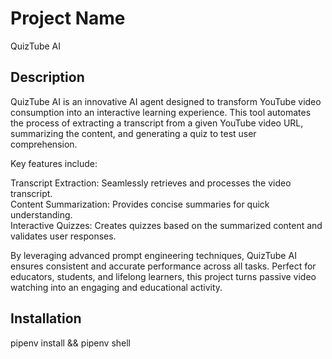 # Project Name
QuizTube AI

## Description

QuizTube AI is an innovative AI agent designed to transform YouTube video consumption into an interactive learning experience. This tool automates the process of extracting a transcript from a given YouTube video URL, summarizing the content, and generating a quiz to test user comprehension.

Key features include:

Transcript Extraction: Seamlessly retrieves and processes the video transcript.  
Content Summarization: Provides concise summaries for quick understanding.  
Interactive Quizzes: Creates quizzes based on the summarized content and validates user responses.  

By leveraging advanced prompt engineering techniques, QuizTube AI ensures consistent and accurate performance across all tasks. Perfect for educators, students, and lifelong learners, this project turns passive video watching into an engaging and educational activity.


## Installation

pipenv install && pipenv shell


